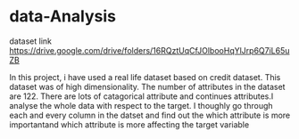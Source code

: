 # data-Analysis
 
 dataset link https://drive.google.com/drive/folders/16RQztUqCfJOlbooHqYlJrp6Q7iL65uZB

In this project, i have used a real life dataset based on credit dataset. This dataset was of high dimensionality. The number of attributes in the dataset are 122. There are lots of catagorical attribute and continues attributes.I analyse the whole data with respect to the target. I thoughly go through each and every column in the datset and find out the which attribute is more importantand which attribute is more affecting the target variable
